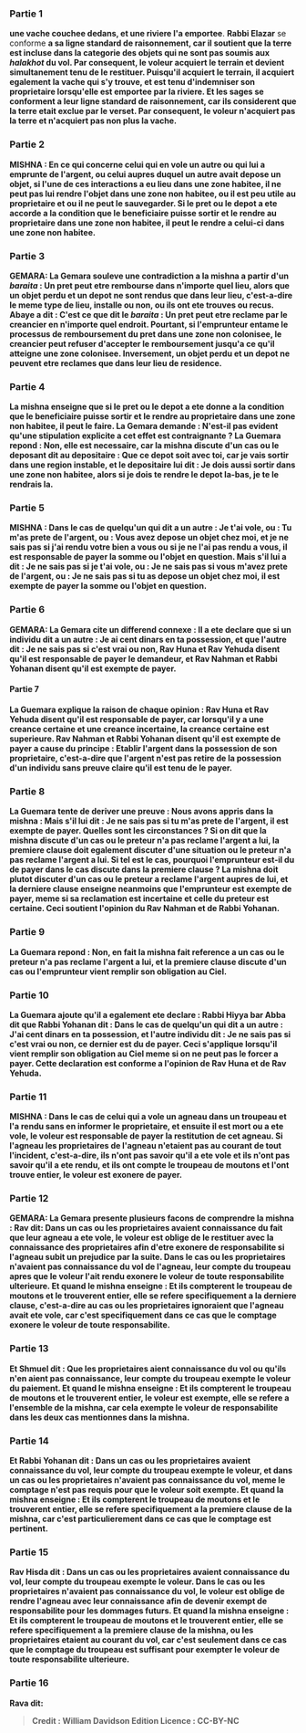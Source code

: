 
### Partie 1
<b>une vache couchee dedans, et une riviere l'a emportee</b>. <b>Rabbi Elazar</b> se conforme <b>a sa ligne standard de <b>raisonnement,</b> car il soutient que la terre est incluse dans la categorie des objets qui ne sont pas soumis aux <i>halakhot</i> du vol. Par consequent, le voleur acquiert le terrain et devient simultanement tenu de le restituer. Puisqu'il acquiert le terrain, il acquiert egalement la vache qui s'y trouve, et est tenu d'indemniser son proprietaire lorsqu'elle est emportee par la riviere. <b>Et les sages</b> se conforment <b>a leur ligne standard de <b>raisonnement,</b> car ils considerent que la terre etait exclue par le verset. Par consequent, le voleur n'acquiert pas la terre et n'acquiert pas non plus la vache.

### Partie 2
<strong>MISHNA :</strong> En ce qui concerne <b>celui qui en vole un autre ou</b> qui lui a <b>emprunte</b> de l'argent, ou</b> celui <b>aupres duquel</b> un autre avait <b>depose</b> un objet, si l'une de ces interactions a eu lieu <b>dans une zone habitee, il ne peut pas lui rendre</b> l'objet <b>dans une zone non habitee,</b> ou il est peu utile au proprietaire et ou il ne peut le sauvegarder. Si le pret ou le depot a ete accorde <b>a la condition</b> que le beneficiaire <b>puisse sortir</b> et le rendre au proprietaire <b>dans une zone non habitee, il peut le rendre</b> <b>a celui-ci dans une zone non habitee.</b>

### Partie 3
<strong>GEMARA:</strong> La Gemara <b>souleve une contradiction</b> a la mishna a partir d'un <i>baraita</i> : <b>Un pret peut etre rembourse dans n'importe quel lieu,</b> alors que <b>un objet perdu et un depot ne sont rendus que dans leur lieu,</b> c'est-a-dire le meme type de lieu, installe ou non, ou ils ont ete trouves ou recus. <b>Abaye a dit : C'est</b> ce que dit le <i>baraita</i> <b> : Un pret peut etre reclame</b> par le creancier <b>en n'importe quel endroit.</b> Pourtant, si l'emprunteur entame le processus de remboursement du pret dans une zone non colonisee, le creancier peut refuser d'accepter le remboursement jusqu'a ce qu'il atteigne une zone colonisee. Inversement, <b>un objet perdu et un depot ne peuvent etre reclames que dans leur lieu de residence.</b>

### Partie 4
La mishna enseigne que si le pret ou le depot a ete donne <b>a la condition</b> que le beneficiaire <b>puisse sortir</b> et le rendre au proprietaire <b>dans une zone non habitee,</b> il peut le faire. La Gemara demande : N'est-il pas <b>evident</b> qu'une stipulation explicite a cet effet est contraignante ? La Guemara repond : <b>Non,</b> elle est <b>necessaire, car</b> la mishna discute d'un cas <b>ou</b> le deposant <b>dit au</b> depositaire : <b>Que ce depot soit avec toi, car je vais sortir dans une region instable, et</b> le depositaire lui <b>dit : Je dois aussi sortir dans une zone non habitee,</b> alors <b>si je dois te rendre</b> le depot <b>la-bas,</b> je te le <b>rendrais</b> la.

### Partie 5
<strong>MISHNA :</strong> Dans le cas de <b>quelqu'un qui dit a un autre : Je t'ai vole,</b> ou : <b>Tu m'as prete</b> de l'argent, ou : <b>Vous avez depose</b> un objet <b>chez moi, et je ne sais pas si j'ai rendu</b> votre bien <b>a vous</b> ou <b>si je ne l'ai pas rendu</b> <b>a vous,</b> il est <b>responsable de payer</b> la somme ou l'objet en question. <b>Mais s'il lui a dit : Je ne sais pas si je t'ai vole,</b> ou : Je ne sais pas <b>si vous m'avez prete de l'argent,</b> ou : Je ne sais pas <b>si tu as depose</b> un objet <b>chez moi,</b> il est <b>exempte de payer</b> la somme ou l'objet en question.

### Partie 6
<strong>GEMARA:</strong> La Gemara cite un differend connexe : Il <b>a ete declare</b> que si un individu dit a un autre : <b>Je</b> ai <b>cent dinars en ta possession, et que l'autre dit : Je ne sais pas</b> si c'est vrai ou non, <b>Rav Huna et Rav Yehuda disent</b> qu'il est <b>responsable</b> de payer le demandeur, <b>et Rav Nahman et Rabbi Yohanan disent</b> qu'il est <b>exempte</b> de payer.

#### Partie 7
La Guemara explique la raison de chaque opinion : <b>Rav Huna et Rav Yehuda disent</b> qu'il est <b>responsable</b> de payer, car lorsqu'il y a <b>une creance certaine</b> <b>et une creance incertaine</b>, <b>la creance certaine</b> est <b>superieure. Rav Nahman et Rabbi Yohanan disent</b> qu'il est <b>exempte</b> de payer a cause du principe : <b>Etablir l'argent dans la possession de son proprietaire,</b> c'est-a-dire que l'argent n'est pas retire de la possession d'un individu sans preuve claire qu'il est tenu de le payer.

### Partie 8
La Guemara tente de deriver une preuve : <b>Nous avons appris</b> dans la mishna : <b>Mais s'il lui dit : Je ne sais pas si tu m'as prete de l'argent,</b> il est <b>exempte</b> de payer. <b>Quelles sont les circonstances ? Si on dit</b> que la mishna discute d'un cas ou le preteur <b>n'a pas reclame</b> l'argent a <b>lui, la premiere clause</b> doit <b>egalement</b> discuter d'une situation ou le preteur <b>n'a pas reclame</b> l'argent a lui. Si tel est le cas, <b>pourquoi</b> l'emprunteur est-il <b>du</b> de payer dans le cas discute dans la premiere clause ? <b>La mishna doit plutot discuter d'un cas ou le preteur a <b>reclame</b> l'argent aupres de <b>lui, et la derniere clause</b> enseigne neanmoins <b>que l'emprunteur est <b>exempte de payer,</b> meme si sa reclamation est incertaine et celle du preteur est certaine. Ceci soutient l'opinion du Rav Nahman et de Rabbi Yohanan.

### Partie 9
La Guemara repond : <b>Non, en fait</b> la mishna fait reference a un cas <b>ou</b> le preteur <b>n'a pas reclame</b> l'argent a <b>lui, et la premiere clause</b> discute d'un cas <b>ou</b> l'emprunteur <b>vient remplir</b> son obligation <b>au Ciel.</b>

### Partie 10
La Guemara ajoute qu'il <b>a egalement ete declare : Rabbi Hiyya bar Abba dit</b> que <b>Rabbi Yohanan dit :</b> Dans le cas de <b>quelqu'un qui dit a un autre : J'ai</b> cent dinars en ta possession, et l'autre</b> individu <b>dit : Je ne sais pas</b> si c'est vrai ou non, ce dernier est <b>du</b> de payer. Ceci s'applique <b>lorsqu'il vient remplir</b> son obligation <b>au Ciel</b> meme si on ne peut pas le forcer a payer. Cette declaration est conforme a l'opinion de Rav Huna et de Rav Yehuda.

### Partie 11
<strong>MISHNA :</strong> Dans le cas de <b>celui qui a vole un agneau dans un troupeau et l'a rendu</b> sans en informer le proprietaire, <b>et</b> ensuite <b>il est mort ou a ete vole,</b> le voleur est <b>responsable</b> de payer la <b>restitution</b> de cet agneau. </b> Si <b>l'agneau</b> les <b>proprietaires de l'agneau n'etaient pas au courant</b> de tout l'incident, c'est-a-dire, ils n'ont pas <b>savoir</b> <b>qu'il a ete vole et</b> ils n'ont pas <b>savoir <b>qu'il a ete rendu, et ils ont compte le</b> troupeau de <b>moutons et</b> l'ont trouve <b>entier,</b> le voleur est <b>exonere</b> de payer.

### Partie 12
<strong>GEMARA:</strong> La Gemara presente plusieurs facons de comprendre la mishna : <b>Rav dit:</b> Dans un cas ou les proprietaires <b>avaient connaissance</b> du fait que leur agneau a ete vole, le voleur est <b>oblige</b> de le restituer avec la <b>connaissance</b> des proprietaires afin d'etre exonere de responsabilite si l'agneau subit un prejudice par la suite. Dans le cas ou les proprietaires <b>n'avaient pas connaissance</b> du vol de l'agneau, leur <b>compte</b> du troupeau apres que le voleur l'ait rendu <b>exonere</b> le voleur de toute responsabilite ulterieure. <b>Et quand</b> le mishna <b>enseigne : Et ils compterent le</b> troupeau de <b>moutons et</b> le trouverent <b>entier,</b> elle se refere specifiquement <b>a la derniere clause,</b> c'est-a-dire au cas ou les proprietaires ignoraient que l'agneau avait ete vole, car c'est specifiquement dans ce cas que le comptage exonere le voleur de toute responsabilite.

### Partie 13
<b>Et Shmuel dit : Que</b> les proprietaires <b>aient connaissance</b> du vol <b>ou qu'ils</b> n'en aient <b>pas connaissance</b>, leur <b>compte</b> du troupeau <b>exempte</b> le voleur du paiement. <b>Et quand</b> le mishna <b>enseigne : Et ils compterent</b> le troupeau de moutons <b>et</b> le trouverent <b>entier,</b> le voleur est <b>exempte,</b> elle se refere <b>a l'ensemble de la</b> mishna, car cela exempte le voleur de responsabilite dans les deux cas mentionnes dans la mishna.

### Partie 14
<b>Et Rabbi Yohanan dit :</b> Dans un cas ou les proprietaires <b>avaient connaissance</b> du vol, leur <b>compte</b> du troupeau <b>exempte</b> le voleur, et dans un cas ou les proprietaires <b>n'avaient pas connaissance</b> du vol, <b>meme le comptage n'est pas requis</b> pour que le voleur soit exempte. <b>Et quand</b> la mishna <b>enseigne : Et ils compterent le</b> troupeau de <b>moutons et</b> le trouverent <b>entier,</b> elle se refere specifiquement <b>a la premiere clause</b> de la mishna, car c'est particulierement dans ce cas que le comptage est pertinent.

### Partie 15
<b>Rav Hisda dit :</b> Dans un cas ou les proprietaires <b>avaient connaissance</b> du vol, leur <b>compte</b> du troupeau <b>exempte</b> le voleur. Dans le cas ou les proprietaires <b>n'avaient pas connaissance</b> du vol, le voleur est <b>oblige</b> de rendre l'agneau avec leur <b>connaissance</b> afin de devenir exempt de responsabilite pour les dommages futurs. <b>Et quand</b> la mishna <b>enseigne : Et ils compterent le</b> troupeau de <b>moutons et</b> le trouverent <b>entier,</b> elle se refere specifiquement <b>a la premiere clause</b> de la mishna, ou les proprietaires etaient au courant du vol, car c'est seulement dans ce cas que le comptage du troupeau est suffisant pour exempter le voleur de toute responsabilite ulterieure.

### Partie 16
<b>Rava dit:</b>

>Credit : William Davidson Edition
>Licence : CC-BY-NC